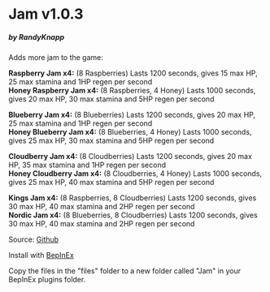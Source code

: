 # Jam v1.0.3
##### by RandyKnapp
Adds more jam to the game:

**Raspberry Jam x4:** (8 Raspberries) Lasts 1200 seconds, gives 15 max HP, 25 max stamina and 1HP regen per second  
**Honey Raspberry Jam **x4**:** (8 Raspberries, 4 Honey) Lasts 1000 seconds, gives 20 max HP, 30 max stamina and 5HP regen per second  
  
**Blueberry Jam **x4**:** (8 Blueberries) Lasts 1200 seconds, gives 20 max HP, 25 max stamina and 1HP regen per second  
**Honey Blueberry Jam **x4**:** (8 Blueberries, 4 Honey) Lasts 1000 seconds, gives 25 max HP, 30 max stamina and 5HP regen per second  
  
**Cloudberry Jam **x4**:** (8 Cloudberries) Lasts 1200 seconds, gives 20 max HP, 35 max stamina and 1HP regen per second  
**Honey Cloudberry Jam **x4**:** (8 Cloudberries, 4 Honey) Lasts 1000 seconds, gives 25 max HP, 40 max stamina and 5HP regen per second  
  
**Kings Jam **x4**:** (8 Raspberries, 8 Cloudberries) Lasts 1200 seconds, gives 30 max HP, 40 max stamina and 2HP regen per second  
**Nordic Jam **x4**:** (8 Blueberries, 8 Cloudberries) Lasts 1200 seconds, gives 30 max HP, 40 max stamina and 2HP regen per second

Source: [Github](https://github.com/RandyKnapp/ValheimMods)

Install with [BepInEx](https://valheim.thunderstore.io/package/denikson/BepInExPack_Valheim/)

Copy the files in the "files" folder to a new folder called "Jam" in your BepInEx plugins folder.